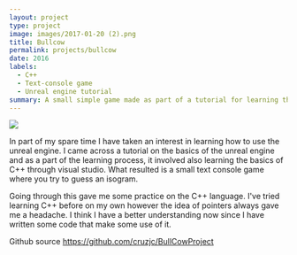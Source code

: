 ```yaml
---
layout: project
type: project
image: images/2017-01-20 (2).png
title: Bullcow
permalink: projects/bullcow
date: 2016
labels:
  - C++
  - Text-console game
  - Unreal engine tutorial
summary: A small simple game made as part of a tutorial for learning the Unreal Engine
---
```


<img class="ui image" src="..images/2017-01-20 (2).png">

In part of my spare time I have taken an interest in learning how to use the unreal engine. I came across a tutorial on the basics of the unreal engine and as a part of the learning process, it involved also learning the basics of C++ through visual studio. What resulted is a small text console game where you try to guess an isogram.

Going through this gave me some practice on the C++ language. I've tried learning C++ before on my own however the idea of pointers always gave me a headache. I think I have a better understanding now since I have written some code that make some use of it. 

Github source https://github.com/cruzjc/BullCowProject
